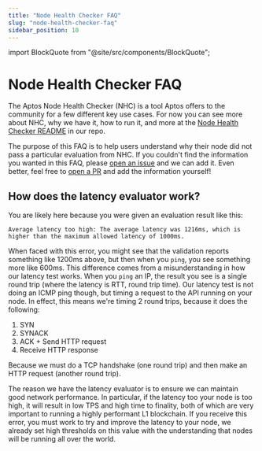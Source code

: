 ```yaml
---
title: "Node Health Checker FAQ"
slug: "node-health-checker-faq"
sidebar_position: 10
---
```

import BlockQuote from "@site/src/components/BlockQuote";

# Node Health Checker FAQ
The Aptos Node Health Checker (NHC) is a tool Aptos offers to the community for a few different key use cases. For now you can see more about NHC, why we have it, how to run it, and more at the [Node Health Checker README](https://github.com/aptos-labs/aptos-core/tree/main/ecosystem/node-checker) in our repo.

The purpose of this FAQ is to help users understand why their node did not pass a particular evaluation from NHC. If you couldn't find the information you wanted in this FAQ, please [open an issue](https://github.com/aptos-labs/aptos-core/issues/new/choose) and we can add it. Even better, feel free to [open a PR](https://github.com/aptos-labs/aptos-core/pulls) and add the information yourself!

## How does the latency evaluator work?
You are likely here because you were given an evaluation result like this:
```
Average latency too high: The average latency was 1216ms, which is higher than the maximum allowed latency of 1000ms.
```

When faced with this error, you might see that the validation reports something like 1200ms above, but then when you `ping`, you see something more like 600ms. This difference comes from a misunderstanding in how our latency test works. When you `ping` an IP, the result you see is a single round trip (where the latency is RTT, round trip time). Our latency test is not doing an ICMP ping though, but timing a request to the API running on your node. In effect, this means we're timing 2 round trips, because it does the following:

1. SYN
2. SYNACK
3. ACK + Send HTTP request
4. Receive HTTP response

Because we must do a TCP handshake (one round trip) and then make an HTTP request (another round trip).

The reason we have the latency evaluator is to ensure we can maintain good network performance. In particular, if the latency too your node is too high, it will result in low TPS and high time to finality, both of which are very important to running a highly performant L1 blockchain. If you receive this error, you must work to try and improve the latency to your node, we already set high thresholds on this value with the understanding that nodes will be running all over the world.
